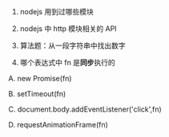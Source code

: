 1. nodejs 用到过哪些模块

2. nodejs 中 http 模块相关的 API

3. 算法题：从一段字符串中找出数字

4. 哪个表达式中 fn 是**同步**执行的

A. new Promise(fn)

B. setTimeout(fn)

C. document.body.addEventListener('click',fn)

D. requestAnimationFrame(fn)